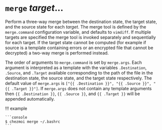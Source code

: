 # `merge` *target*...

Perform a three-way merge between the destination state, the target state, and
the source state for each *target*. The merge tool is defined by the
`merge.command` configuration variable, and defaults to `vimdiff`. If multiple
targets are specified the merge tool is invoked separately and sequentially for
each target. If the target state cannot be computed (for example if source is a
template containing errors or an encrypted file that cannot be decrypted) a
two-way merge is performed instead.

The order of arguments to `merge.command` is set by `merge.args`. Each argument
is interpreted as a template with the variables `.Destination`, `.Source`, and
`.Target` available corresponding to the path of the file in the destination
state, the source state, and the target state respectively. The default value
of `merge.args` is `["{{ .Destination }}", "{{ .Source }}", "{{ .Target }}"]`.
If `merge.args` does not contain any template arguments then `{{ .Destination
}}`, `{{ .Source }}`, and `{{ .Target }}` will be appended automatically.

!!! example

    ```console
    $ chezmoi merge ~/.bashrc
    ```
